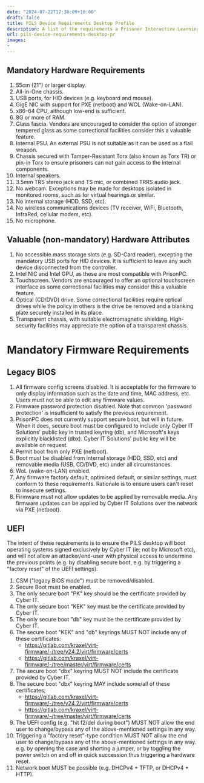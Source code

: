 ```yaml
---
date: "2024-07-22T17:38:09+10:00"
draft: false
title: PILS Device Requirements Desktop Profile
description: A list of the requirements a Prisoner Interactive Learning System (PILS) desktop computer is required to meet
url: pils-device-requirements-desktop-pr
images:
-
---
```


## Mandatory Hardware Requirements

1. 55cm (21") or larger display.
1. All-in-One chassis.
1. USB ports, for HID devices (e.g. keyboard and mouse).
1. GigE NIC with support for PXE (netboot) and WOL (Wake-on-LAN).
1. x86–64 CPU, although low-end is sufficient.
1. 8G or more of RAM.
1. Glass fascia. Vendors are encouraged to consider the option of stronger tempered glass as some correctional facilities consider this a valuable feature.
1. Internal PSU. An external PSU is not suitable as it can be used as a flail weapon.
1. Chassis secured with Tamper-Resistant Torx (also known as Torx TR) or pin-in Torx to ensure prisoners can not gain access to the internal components.
1. Internal speakers.
1. 3.5mm TRS stereo jack and TS mic, or combined TRRS audio jack.
1. No webcam. Exceptions may be made for desktops isolated in monitored rooms, such as for virtual hearings or similar.
1. No internal storage (HDD, SSD, etc).
1. No wireless communications devices (TV receiver, WiFi, Bluetooth, InfraRed, cellular modem, etc).
1. No microphone.

## Valuable (non-mandatory) Hardware Attributes

1. No accessible mass storage slots (e.g. SD-Card reader), excepting the mandatory USB ports for HID devices. It is sufficient to leave any such device disconnected from the controller.
1. Intel NIC and Intel GPU, as these are most compatible with PrisonPC.
1. Touchscreen. Vendors are encouraged to offer an optional touchscreen interface as some correctional facilities may consider this a valuable feature.
1. Optical (CD/DVD) drive. Some correctional facilities require optical drives while the policy in others is the drive be removed and a blanking plate securely installed in its place.
1. Transparent chassis, with suitable electromagnetic shielding. High-security facilities may appreciate the option of a transparent chassis.

# Mandatory Firmware Requirements

## Legacy BIOS

1. All firmware config screens disabled. It is acceptable for the firmware to only display information such as the date and time, MAC address, etc. Users must not be able to edit any firmware values.
1. Firmware password protection disabled. Note that common 'password protection' is insufficient to satisfy the previous requirement.
1. PrisonPC does not currently support secure boot, but will in future. When it does, secure boot must be configured to include only Cyber IT Solutions' public key in trusted keyring (db), and Microsoft's keys explicitly blacklisted (dbx). Cyber IT Solutions' public key will be available on request.
1. Permit boot from only PXE (netboot).
1. Boot must be disabled from internal storage (HDD, SSD, etc) and removable media (USB, CD/DVD, etc) under all circumstances.
1. WoL (wake-on-LAN) enabled.
1. Any firmware factory default, optimised default, or similar settings, must conform to these requirements. Rationale is to ensure users can't reset to insecure settings.
1. Firmware must not allow updates to be applied by removable media. Any firmware updates can be applied by Cyber IT Solutions over the network via PXE (netboot).

## UEFI

The intent of these requirements is to ensure the PILS desktop will boot operating systems signed exclusively by Cyber IT (ie; not by Microsoft etc), and will not allow an attacker/end-user with physical access to undermine the previous points (e.g. by disabling secure boot, e.g. by triggering a "factory reset" of the UEFI settings).

1. CSM ("legacy BIOS mode") must be removed/disabled.
1. Secure Boot must be enabled.
1. The only secure boot "PK" key should be the certificate provided by Cyber IT.
1. The only secure boot "KEK" key must be the certificate provided by Cyber IT.
1. The only secure boot "db" key must be the certificate provided by Cyber IT.
1. The secure boot "KEK" and "db" keyrings MUST NOT include any of these certificates:
   - https://gitlab.com/kraxel/virt-firmware/-/tree/v24.2/virt/firmware/certs
   - https://gitlab.com/kraxel/virt-firmware/-/tree/master/virt/firmware/certs
1. The secure boot "dbx" keyring MUST NOT include the certificate provided by Cyber IT.
1. The secure boot "dbx" keyring MAY include some/all of these certificates;
   - https://gitlab.com/kraxel/virt-firmware/-/tree/v24.2/virt/firmware/certs
   - https://gitlab.com/kraxel/virt-firmware/-/tree/master/virt/firmware/certs
1. The UEFI config (e.g. "hit f2/del during boot") MUST NOT allow the end user to change/bypass any of the above-mentioned settings in any way.
1. Triggering a "factory reset"-type condition MUST NOT allow the end user to change/bypass any of the above-mentioned settings in any way. e.g. by opening the case and shorting a jumper, or by toggling the power switch on and off in quick succession thus triggering a hardware reset.
1. Network boot MUST be possible (e.g. DHCPv4 + TFTP, or DHCPv4 + HTTP).

